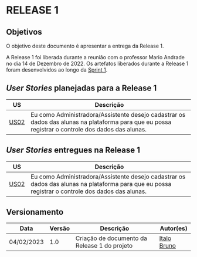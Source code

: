 # RELEASE 1

## Objetivos

O objetivo deste documento é apresentar a entrega da Release 1.

A Release 1 foi liberada durante a reunião com o professor Mario Andrade no dia 14 de Dezembro de 2022. Os artefatos liberados durante a Release 1 foram desenvolvidos ao longo da <a href="https://github.com/fga-eps-mds/2022.2-Amis-Doc/blob/main/docs/Sprints_Releases/sprint1.md">Sprint 1</a>.


## <i>User Stories</i> planejadas para a Release 1

|US|Descrição|
|:--:|-------|
|[US02](https://github.com/fga-eps-mds/2022.2-Amis-Doc/issues/103)| Eu como Administradora/Assistente desejo cadastrar os dados das alunas na plataforma para que eu possa registrar o controle dos dados das alunas.|

## <i>User Stories</i> entregues na Release 1

|US|Descrição|
|:--:|-------|
|[US02](https://github.com/fga-eps-mds/2022.2-Amis-Doc/issues/103)| Eu como Administradora/Assistente desejo cadastrar os dados das alunas na plataforma para que eu possa registrar o controle dos dados das alunas.|



## Versionamento

| Data | Versão | Descrição | Autor(es) |
|------|------|------|------|
|04/02/2023|1.0|Criação de documento da Release 1 do projeto|[Italo Bruno](https://github.com/ItaloBrunoM)|